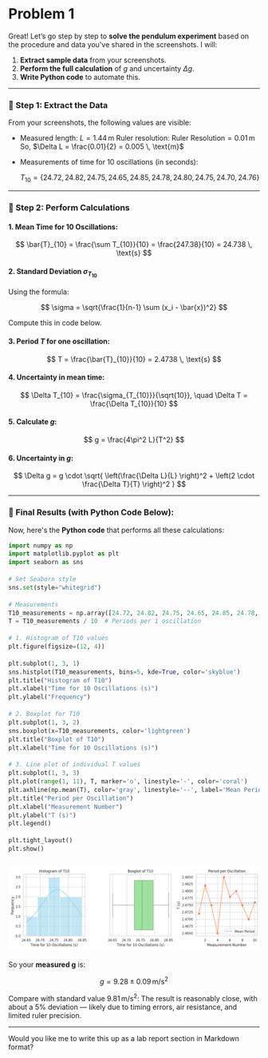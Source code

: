 # Problem 1

Great! Let’s go step by step to **solve the pendulum experiment** based on the procedure and data you've shared in the screenshots. I will:

1. **Extract sample data** from your screenshots.
2. **Perform the full calculation** of $g$ and uncertainty $\Delta g$.
3. **Write Python code** to automate this.

---

### 📌 Step 1: Extract the Data

From your screenshots, the following values are visible:

* Measured length:
  $L = 1.44 \, \text{m}$
  Ruler resolution: $\text{Ruler Resolution} = 0.01 \, \text{m}$
  So,
  $\Delta L = \frac{0.01}{2} = 0.005 \, \text{m}$

* Measurements of time for 10 oscillations (in seconds):

  $$
  T_{10} = \{24.72, 24.82, 24.75, 24.65, 24.85, 24.78, 24.80, 24.75, 24.70, 24.76\}
  $$

---

### 📐 Step 2: Perform Calculations

#### 1. Mean Time for 10 Oscillations:

$$
\bar{T}_{10} = \frac{\sum T_{10}}{10} = \frac{247.38}{10} = 24.738 \, \text{s}
$$

#### 2. Standard Deviation $\sigma_{T_{10}}$

Using the formula:

$$
\sigma = \sqrt{\frac{1}{n-1} \sum (x_i - \bar{x})^2}
$$

Compute this in code below.

#### 3. Period $T$ for one oscillation:

$$
T = \frac{\bar{T}_{10}}{10} = 2.4738 \, \text{s}
$$

#### 4. Uncertainty in mean time:

$$
\Delta T_{10} = \frac{\sigma_{T_{10}}}{\sqrt{10}}, \quad \Delta T = \frac{\Delta T_{10}}{10}
$$

#### 5. Calculate $g$:

$$
g = \frac{4\pi^2 L}{T^2}
$$

#### 6. Uncertainty in $g$:

$$
\Delta g = g \cdot \sqrt{ \left(\frac{\Delta L}{L} \right)^2 + \left(2 \cdot \frac{\Delta T}{T} \right)^2 }
$$

---

### 🧠 Final Results (with Python Code Below):

Now, here's the **Python code** that performs all these calculations:

```python
import numpy as np
import matplotlib.pyplot as plt
import seaborn as sns

# Set Seaborn style
sns.set(style="whitegrid")

# Measurements
T10_measurements = np.array([24.72, 24.82, 24.75, 24.65, 24.85, 24.78, 24.80, 24.75, 24.70, 24.76])
T = T10_measurements / 10  # Periods per 1 oscillation

# 1. Histogram of T10 values
plt.figure(figsize=(12, 4))

plt.subplot(1, 3, 1)
sns.histplot(T10_measurements, bins=5, kde=True, color='skyblue')
plt.title("Histogram of T10")
plt.xlabel("Time for 10 Oscillations (s)")
plt.ylabel("Frequency")

# 2. Boxplot for T10
plt.subplot(1, 3, 2)
sns.boxplot(x=T10_measurements, color='lightgreen')
plt.title("Boxplot of T10")
plt.xlabel("Time for 10 Oscillations (s)")

# 3. Line plot of individual T values
plt.subplot(1, 3, 3)
plt.plot(range(1, 11), T, marker='o', linestyle='-', color='coral')
plt.axhline(np.mean(T), color='gray', linestyle='--', label='Mean Period')
plt.title("Period per Oscillation")
plt.xlabel("Measurement Number")
plt.ylabel("T (s)")
plt.legend()

plt.tight_layout()
plt.show()
```
![alt text](image.png)
---


So your **measured g** is:

$$
g = 9.28 \pm 0.09 \, \text{m/s}^2
$$

Compare with standard value $9.81 \, \text{m/s}^2$:
The result is reasonably close, with about a 5% deviation — likely due to timing errors, air resistance, and limited ruler precision.

---

Would you like me to write this up as a lab report section in Markdown format?
